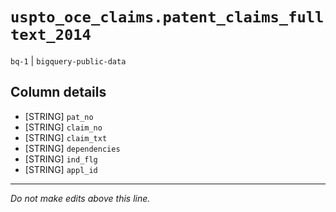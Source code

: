 # `uspto_oce_claims.patent_claims_fulltext_2014`
`bq-1` | `bigquery-public-data`

## Column details
* [STRING]    `pat_no`
* [STRING]    `claim_no`
* [STRING]    `claim_txt`
* [STRING]    `dependencies`
* [STRING]    `ind_flg`
* [STRING]    `appl_id`

-------------------------------------------------------------------------------
*Do not make edits above this line.*

